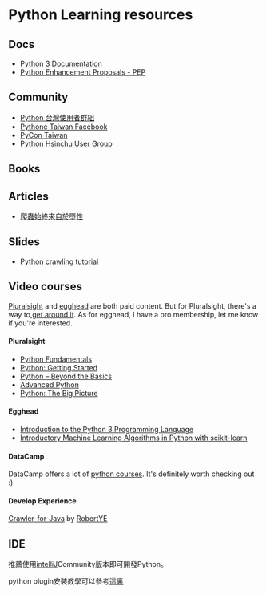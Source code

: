 # Python Learning resources

## Docs
- [Python 3 Documentation](https://docs.python.org/3/)
- [Python Enhancement Proposals - PEP](https://www.python.org/dev/peps/)

## Community
- [Python 台灣使用者群組](http://wiki.python.org.tw/)
- [Pythone Taiwan Facebook](https://www.facebook.com/groups/pythontw/)
- [PyCon Taiwan](https://www.facebook.com/pycontw/)
- [Python Hsinchu User Group](https://www.meetup.com/en-AU/pythonhug)

## Books

## Articles
- [爬蟲始終來自於墮性](https://ithelp.ithome.com.tw/users/20107159/ironman/1325)

## Slides
- [Python crawling tutorial](https://www.slideshare.net/ChenMingYang/python-crawling-tutorial-87165481)

## Video courses

[Pluralsight](https://www.pluralsight.com/) and [egghead](https://egghead.io/) are both paid content. But for Pluralsight, there's a way to[ get around it](https://devopscube.com/pluralsight-free-subscription/). As for egghead, I have a pro membership, let me know if you're interested.

#### Pluralsight
- [Python Fundamentals](https://app.pluralsight.com/library/courses/python-fundamentals/table-of-contents)
- [Python: Getting Started](https://app.pluralsight.com/library/courses/python-getting-started/table-of-contents)
- [Python – Beyond the Basics
](https://app.pluralsight.com/library/courses/python-beyond-basics/table-of-contents)
- [Advanced Python](https://app.pluralsight.com/library/courses/advanced-python/table-of-contents)
- [Python: The Big Picture](https://app.pluralsight.com/library/courses/python-big-picture/table-of-contents)


#### Egghead
- [Introduction to the Python 3 Programming Language](https://egghead.io/courses/introduction-to-the-python-3-programming-language)
- [Introductory Machine Learning Algorithms in Python with scikit-learn](https://egghead.io/courses/introductory-machine-learning-algorithms-in-python-with-scikit-learn)

#### DataCamp
DataCamp offers a lot of [python courses](https://www.datacamp.com/courses/q:python). It's definitely worth checking out :)

#### Develop Experience
[Crawler-for-Java](https://github.com/JJSPython/Crawler-for-Java) by [RobertYE](https://github.com/wu87988622)

## IDE

推薦使用[intelliJ](https://www.jetbrains.com/idea/download/)Community版本即可開發Python。

python plugin安裝教學可以參考[這裏](http://blog.csdn.net/muzilanlan/article/details/45645285)
